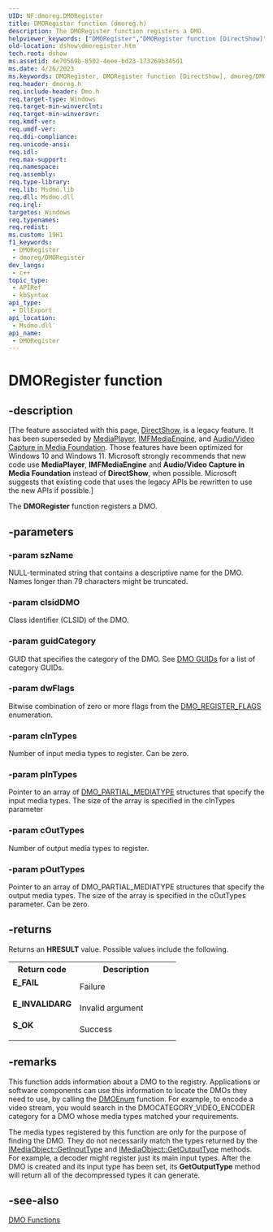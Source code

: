 ```yaml
---
UID: NF:dmoreg.DMORegister
title: DMORegister function (dmoreg.h)
description: The DMORegister function registers a DMO.
helpviewer_keywords: ["DMORegister","DMORegister function [DirectShow]","dmoreg/DMORegister","dshow.dmoregister"]
old-location: dshow\dmoregister.htm
tech.root: dshow
ms.assetid: 4e70569b-8502-4eee-bd23-173269b345d1
ms.date: 4/26/2023
ms.keywords: DMORegister, DMORegister function [DirectShow], dmoreg/DMORegister, dshow.dmoregister
req.header: dmoreg.h
req.include-header: Dmo.h
req.target-type: Windows
req.target-min-winverclnt: 
req.target-min-winversvr: 
req.kmdf-ver: 
req.umdf-ver: 
req.ddi-compliance: 
req.unicode-ansi: 
req.idl: 
req.max-support: 
req.namespace: 
req.assembly: 
req.type-library: 
req.lib: Msdmo.lib
req.dll: Msdmo.dll
req.irql: 
targetos: Windows
req.typenames: 
req.redist: 
ms.custom: 19H1
f1_keywords:
 - DMORegister
 - dmoreg/DMORegister
dev_langs:
 - c++
topic_type:
 - APIRef
 - kbSyntax
api_type:
 - DllExport
api_location:
 - Msdmo.dll
api_name:
 - DMORegister
---
```


# DMORegister function


## -description

\[The feature associated with this page, [DirectShow](/windows/win32/directshow/directshow), is a legacy feature. It has been superseded by [MediaPlayer](/uwp/api/Windows.Media.Playback.MediaPlayer), [IMFMediaEngine](/windows/win32/api/mfmediaengine/nn-mfmediaengine-imfmediaengine), and [Audio/Video Capture in Media Foundation](windows/win32/medfound/audio-video-capture-in-media-foundation). Those features have been optimized for Windows 10 and Windows 11. Microsoft strongly recommends that new code use **MediaPlayer**, **IMFMediaEngine** and **Audio/Video Capture in Media Foundation** instead of **DirectShow**, when possible. Microsoft suggests that existing code that uses the legacy APIs be rewritten to use the new APIs if possible.\]

The <b>DMORegister</b> function registers a DMO.

## -parameters

### -param szName

NULL-terminated string that contains a descriptive name for the DMO. Names longer than 79 characters might be truncated.

### -param clsidDMO

Class identifier (CLSID) of the DMO.

### -param guidCategory

GUID that specifies the category of the DMO. See <a href="/windows/desktop/DirectShow/dmo-guids">DMO GUIDs</a> for a list of category GUIDs.

### -param dwFlags

Bitwise combination of zero or more flags from the <a href="/windows/desktop/api/dmoreg/ne-dmoreg-dmo_register_flags">DMO_REGISTER_FLAGS</a> enumeration.

### -param cInTypes

Number of input media types to register. Can be zero.

### -param pInTypes

Pointer to an array of <a href="/previous-versions/windows/desktop/api/dmoreg/ns-dmoreg-dmo_partial_mediatype">DMO_PARTIAL_MEDIATYPE</a> structures that specify the input media types. The size of the array is specified in the cInTypes parameter

### -param cOutTypes

Number of output media types to register.

### -param pOutTypes

Pointer to an array of DMO_PARTIAL_MEDIATYPE structures that specify the output media types. The size of the array is specified in the cOutTypes parameter. Can be zero.

## -returns

Returns an <b>HRESULT</b> value. Possible values include the following.

<table>
<tr>
<th>Return code</th>
<th>Description</th>
</tr>
<tr>
<td width="40%">
<dl>
<dt><b>E_FAIL</b></dt>
</dl>
</td>
<td width="60%">
Failure

</td>
</tr>
<tr>
<td width="40%">
<dl>
<dt><b>E_INVALIDARG</b></dt>
</dl>
</td>
<td width="60%">
Invalid argument

</td>
</tr>
<tr>
<td width="40%">
<dl>
<dt><b>S_OK</b></dt>
</dl>
</td>
<td width="60%">
Success

</td>
</tr>
</table>

## -remarks

This function adds information about a DMO to the registry. Applications or software components can use this information to locate the DMOs they need to use, by calling the <a href="/windows/desktop/api/dmoreg/nf-dmoreg-dmoenum">DMOEnum</a> function. For example, to encode a video stream, you would search in the DMOCATEGORY_VIDEO_ENCODER category for a DMO whose media types matched your requirements.
        

The media types registered by this function are only for the purpose of finding the DMO. They do not necessarily match the types returned by the <a href="/windows/desktop/api/mediaobj/nf-mediaobj-imediaobject-getinputtype">IMediaObject::GetInputType</a> and <a href="/windows/desktop/api/mediaobj/nf-mediaobj-imediaobject-getoutputtype">IMediaObject::GetOutputType</a> methods. For example, a decoder might register just its main input types. After the DMO is created and its input type has been set, its <b>GetOutputType</b> method will return all of the decompressed types it can generate.

## -see-also

<a href="/windows/desktop/DirectShow/dmo-functions">DMO Functions</a>